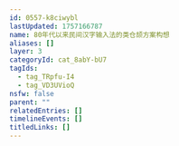 ```yaml
---
id: 0557-k8ciwybl
lastUpdated: 1757166787
name: 80年代以来民间汉字输入法的类仓颉方案构想
aliases: []
layer: 3
categoryId: cat_8abY-bU7
tagIds:
  - tag_TRpfu-I4
  - tag_VD3UVioQ
nsfw: false
parent: ""
relatedEntries: []
timelineEvents: []
titledLinks: []
---
```


